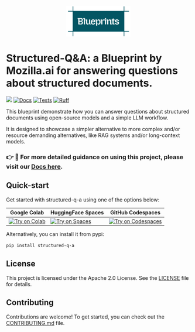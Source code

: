 <p align="center"><img src="./images/Blueprints-logo.png" width="35%" alt="Project logo"/></p>

# Structured-Q&A: a Blueprint by Mozilla.ai for answering questions about structured documents.


[![](https://dcbadge.limes.pink/api/server/YuMNeuKStr?style=flat)](https://discord.gg/YuMNeuKStr)
[![Docs](https://github.com/mozilla-ai/structured-q-a/actions/workflows/docs.yaml/badge.svg)](https://github.com/mozilla-ai/structured-q-a/actions/workflows/docs.yaml/)
[![Tests](https://github.com/mozilla-ai/structured-q-a/actions/workflows/tests.yaml/badge.svg)](https://github.com/mozilla-ai/structured-q-a/actions/workflows/tests.yaml/)
[![Ruff](https://github.com/mozilla-ai/structured-q-a/actions/workflows/lint.yaml/badge.svg?label=Ruff)](https://github.com/mozilla-ai/structured-q-a/actions/workflows/lint.yaml/)


This blueprint demonstrate how you can answer questions about structured documents using open-source models and a simple LLM workflow.

It is designed to showcase a simpler alternative to more complex and/or resource demanding alternatives, like RAG systems and/or long-context models.


### 👉 📖 For more detailed guidance on using this project, please visit our [Docs here](https://mozilla-ai.github.io/structured-q-a/).


## Quick-start

Get started with structured-q-a using one of the options below:

| Google Colab | HuggingFace Spaces  | GitHub Codespaces |
| -------------| ------------------- | ----------------- |
| [![Try on Colab](https://colab.research.google.com/assets/colab-badge.svg)](https://colab.research.google.com/github/mozilla-ai/structured-q-a/blob/main/demo/notebook.ipynb) | [![Try on Spaces](https://img.shields.io/badge/%F0%9F%A4%97%20Try%20on-Spaces-blue)](https://huggingface.co/spaces/mozilla-ai/structured-q-a) | [![Try on Codespaces](https://github.com/codespaces/badge.svg)](https://github.com/codespaces/new?hide_repo_select=true&ref=main&repo=888426876&skip_quickstart=true&machine=standardLinux32gb) |

Alternatively, you can install it from pypi:

```bash
pip install structured-q-a
```

## License

This project is licensed under the Apache 2.0 License. See the [LICENSE](LICENSE) file for details.

## Contributing

Contributions are welcome! To get started, you can check out the [CONTRIBUTING.md](CONTRIBUTING.md) file.
